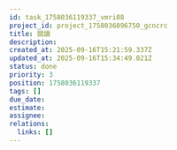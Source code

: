 ```yaml
---
id: task_1758036119337_vmri08
project_id: project_1758036096750_gcncrc
title: 閱讀
description: 
created_at: 2025-09-16T15:21:59.337Z
updated_at: 2025-09-16T15:34:49.021Z
status: done
priority: 3
position: 1758036119337
tags: []
due_date: 
estimate: 
assignee: 
relations:
  links: []
---
```






